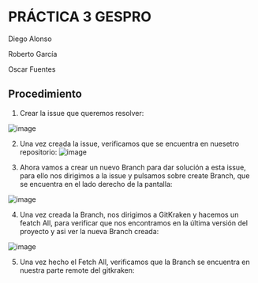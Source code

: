 # PRÁCTICA 3 GESPRO

Diego Alonso

Roberto García

Oscar Fuentes

## Procedimiento

1. Crear la issue que queremos resolver:

![image](https://github.com/user-attachments/assets/dbe3af56-94c0-4ac5-a263-d977958504f5)

2. Una vez creada la issue, verificamos que se encuentra en nuesetro repositorio:
![image](https://github.com/user-attachments/assets/e727b0de-3127-422a-807b-3fdcf22fa87f)

3. Ahora vamos a crear un nuevo Branch para dar solución a esta issue, para ello nos dirigimos a la issue y pulsamos sobre create Branch, que se encuentra en el lado derecho de la pantalla:

![image](https://github.com/user-attachments/assets/47d02a39-13f6-428e-a0b2-f508b4bdfdfa)

4. Una vez creada la Branch, nos dirigimos a GitKraken y hacemos un featch All, para verificar que nos encontramos en la última versión del proyecto y asi ver la nueva Branch creada:

![image](https://github.com/user-attachments/assets/f5adaeb8-5ad0-43ce-97a6-3e0d92d34843)

5. Una vez hecho el Fetch All, verificamos que la Branch se encuentra en nuestra parte remote del gitkraken:



